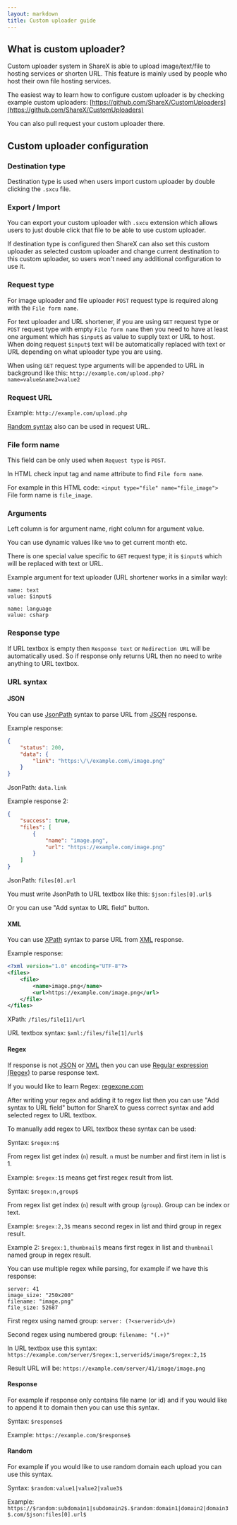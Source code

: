 ```yaml
---
layout: markdown
title: Custom uploader guide
---
```


## What is custom uploader?

Custom uploader system in ShareX is able to upload image/text/file to hosting services or shorten URL. This feature is mainly used by people who host their own file hosting services.

The easiest way to learn how to configure custom uploader is by checking example custom uploaders: [https://github.com/ShareX/CustomUploaders](https://github.com/ShareX/CustomUploaders)

You can also pull request your custom uploader there.

## Custom uploader configuration

### Destination type

Destination type is used when users import custom uploader by double clicking the `.sxcu` file.

### Export / Import

You can export your custom uploader with `.sxcu` extension which allows users to just double click that file to be able to use custom uploader.

If destination type is configured then ShareX can also set this custom uploader as selected custom uploader and change current destination to this custom uploader, so users won't need any additional configuration to use it.

### Request type

For image uploader and file uploader `POST` request type is required along with the `File form name`.

For text uploader and URL shortener, if you are using `GET` request type or `POST` request type with empty `File form name` then you need to have at least one argument which has `$input$` as value to supply text or URL to host. When doing request `$input$` text will be automatically replaced with text or URL depending on what uploader type you are using.

When using `GET` request type arguments will be appended to URL in background like this: `http://example.com/upload.php?name=value&name2=value2`

### Request URL

Example: `http://example.com/upload.php`

<a href="#random">Random syntax</a> also can be used in request URL.

### File form name

This field can be only used when `Request type` is `POST`.

In HTML check input tag and name attribute to find `File form name`.

For example in this HTML code: `<input type="file" name="file_image">`
File form name is `file_image`.

### Arguments

Left column is for argument name, right column for argument value.

You can use dynamic values like `%mo` to get current month etc.

There is one special value specific to `GET` request type; it is `$input$` which will be replaced with text or URL.

Example argument for text uploader (URL shortener works in a similar way):

```
name: text
value: $input$

name: language
value: csharp
```

### Response type

If URL textbox is empty then `Response text` or `Redirection URL` will be automatically used. So if response only returns URL then no need to write anything to URL textbox.

### URL syntax

#### JSON

You can use [JsonPath](http://goessner.net/articles/JsonPath/) syntax to parse URL from [JSON](https://en.wikipedia.org/wiki/JSON) response.

Example response:

```json
{
    "status": 200,
    "data": {
        "link": "https:\/\/example.com\/image.png"
    }
}
```

JsonPath: `data.link`

Example response 2:

```json
{  
    "success": true,
    "files": [  
        {  
            "name": "image.png",
            "url": "https://example.com/image.png"
        }
    ]
}
```

JsonPath: `files[0].url`

You must write JsonPath to URL textbox like this: `$json:files[0].url$`

Or you can use "Add syntax to URL field" button.

#### XML

You can use [XPath](https://www.w3schools.com/xml/xpath_syntax.asp) syntax to parse URL from [XML](https://en.wikipedia.org/wiki/XML) response.

Example response:

```xml
<?xml version="1.0" encoding="UTF-8"?>
<files>
    <file>
        <name>image.png</name>
        <url>https://example.com/image.png</url>
    </file>
</files>
```

XPath: `/files/file[1]/url`

URL textbox syntax: `$xml:/files/file[1]/url$`

#### Regex

If response is not [JSON](https://en.wikipedia.org/wiki/JSON) or [XML](https://en.wikipedia.org/wiki/XML) then you can use [Regular expression (Regex)](https://en.wikipedia.org/wiki/Regular_expression) to parse response text.

If you would like to learn Regex: [regexone.com](https://regexone.com)

After writing your regex and adding it to regex list then you can use "Add syntax to URL field" button for ShareX to guess correct syntax and add selected regex to URL textbox.

To manually add regex to URL textbox these syntax can be used:

Syntax: `$regex:n$`

From regex list get index (`n`) result. `n` must be number and first item in list is 1.

Example: `$regex:1$` means get first regex result from list.

Syntax: `$regex:n,group$`

From regex list get index (`n`) result with group (`group`). Group can be index or text.

Example: `$regex:2,3$` means second regex in list and third group in regex result.

Example 2: `$regex:1,thumbnail$` means first regex in list and `thumbnail` named group in regex result.

You can use multiple regex while parsing, for example if we have this response:

```
server: 41
image_size: "250x200"
filename: "image.png"
file_size: 52687
```

First regex using named group: `server: (?<serverid>\d+)`

Second regex using numbered group: `filename: "(.+)"`

In URL textbox use this syntax: `https://example.com/server/$regex:1,serverid$/image/$regex:2,1$`

Result URL will be: `https://example.com/server/41/image/image.png`

#### Response

For example if response only contains file name (or id) and if you would like to append it to domain then you can use this syntax.

Syntax: `$response$`

Example: `https://example.com/$response$`

#### Random

For example if you would like to use random domain each upload you can use this syntax.

Syntax: `$random:value1|value2|value3$`

Example: `https://$random:subdomain1|subdomain2$.$random:domain1|domain2|domain3$.com/$json:files[0].url$`